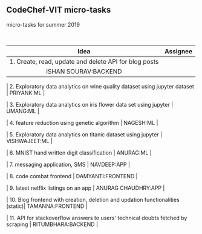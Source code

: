 ## CodeChef-VIT micro-tasks
micro-tasks for summer 2019

<br />

| Idea | Assignee | 
|:----:|:--------:|
|1. Create, read, update and delete API for blog posts |
ISHAN SOURAV:BACKEND |

| 2. Exploratory data analytics on wine quality dataset using jupyter dataset |
PRIYANK:ML |

| 3. Exploratory data analytics on iris flower data set using jupyter |
UMANG:ML |

| 4. feature reduction using genetic algorithm |
NAGESH:ML |

| 5. Exploratory data analytics on titanic dataset using jupyter |
VISHWAJEET:ML |

| 6. MNIST hand written digit classification |
ANURAG:ML |

| 7. messaging application, SMS |
NAVDEEP:APP |

| 8. code combat frontend |
DAMYANTI:FRONTEND |

| 9. latest netflix listings on an app |
ANURAG CHAUDHRY:APP |

| 10. Blog frontend with creation, deletion and updation functionalities (static)|
TAMANNA:FRONTEND | 

| 11. API for stackoverflow answers to users' technical doubts fetched by scraping |
RITUMBHARA:BACKEND |
